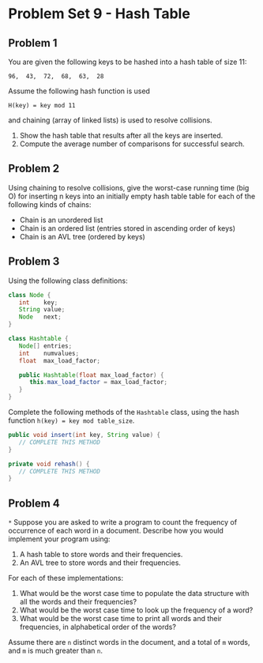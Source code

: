# Problem Set 9 - Hash Table

## Problem 1

You are given the following keys to be hashed into a hash table of size 11:

```
96,  43,  72,  68,  63,  28
```

Assume the following hash function is used

```
H(key) = key mod 11
```

and chaining (array of linked lists) is used to resolve collisions.

1. Show the hash table that results after all the keys are inserted.
2. Compute the average number of comparisons for successful search.

## Problem 2

Using chaining to resolve collisions, give the worst-case running time (big O) for inserting n keys into an initially empty hash table table for each of the following kinds of chains:

-  Chain is an unordered list
-  Chain is an ordered list (entries stored in ascending order of keys)
-  Chain is an AVL tree (ordered by keys)

## Problem 3

Using the following class definitions:

```java
class Node {
   int    key;
   String value;
   Node   next;
}
```

```java
class Hashtable {
   Node[] entries;
   int    numvalues;
   float  max_load_factor;

   public Hashtable(float max_load_factor) {
      this.max_load_factor = max_load_factor;
   }
}
```

Complete the following methods of the `Hashtable` class, using the hash function `h(key) = key mod table_size`.

```java
public void insert(int key, String value) {
   // COMPLETE THIS METHOD
}

private void rehash() {
   // COMPLETE THIS METHOD
}
```

## Problem 4

`*` Suppose you are asked to write a program to count the frequency of occurrence of each word in a document. Describe how you would implement your program using:

1. A hash table to store words and their frequencies.
2. An AVL tree to store words and their frequencies.

For each of these implementations:

1. What would be the worst case time to populate the data structure with all the words and their frequencies?
2. What would be the worst case time to look up the frequency of a word?
3. What would be the worst case time to print all words and their frequencies, in alphabetical order of the words?

Assume there are `n` distinct words in the document, and a total of `m` words, and `m` is much greater than `n`.
